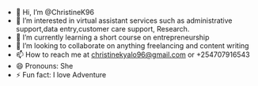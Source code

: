 - 👋 Hi, I’m @ChristineK96
- 👀 I’m interested in virtual assistant services such as administrative support,data entry,customer care support, Research.
- 🌱 I’m currently learning a short course on entrepreneurship 
- 💞️ I’m looking to collaborate on anything freelancing and content writing
- 📫 How to reach me at christinekyalo96@gmail.com or +254707916543
- 😄 Pronouns: She
- ⚡ Fun fact: I love Adventure

<!---
ChristineK96/ChristineK96 is a ✨ special ✨ repository because its `README.md` (this file) appears on your GitHub profile.
You can click the Preview link to take a look at your changes.
--->
